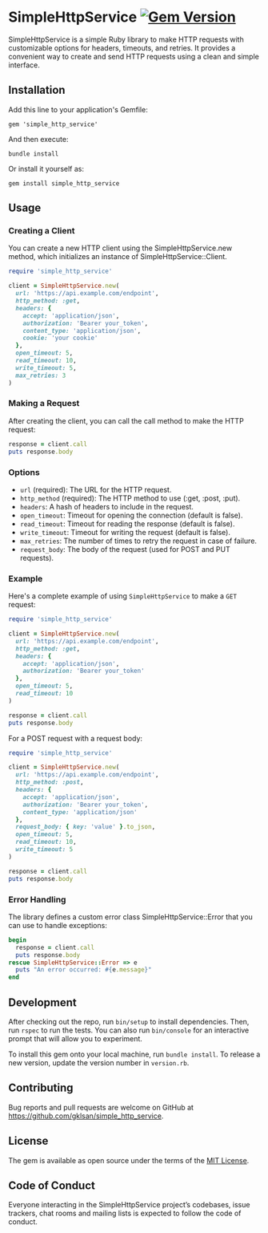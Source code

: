# SimpleHttpService [![Gem Version](https://badge.fury.io/rb/simple_http_service.svg)](https://badge.fury.io/rb/simple_http_service)

SimpleHttpService is a simple Ruby library to make HTTP requests with customizable options for headers, timeouts, and retries. It provides a convenient way to create and send HTTP requests using a clean and simple interface.

## Installation

Add this line to your application's Gemfile:

    gem 'simple_http_service'

And then execute:

    bundle install

Or install it yourself as:

    gem install simple_http_service

## Usage

### Creating a Client
You can create a new HTTP client using the SimpleHttpService.new method, which initializes an instance of SimpleHttpService::Client.

```ruby
require 'simple_http_service'

client = SimpleHttpService.new(
  url: 'https://api.example.com/endpoint',
  http_method: :get,
  headers: {
    accept: 'application/json',
    authorization: 'Bearer your_token',
    content_type: 'application/json',
    cookie: 'your cookie'
  },
  open_timeout: 5,
  read_timeout: 10,
  write_timeout: 5,
  max_retries: 3
)
```
### Making a Request
After creating the client, you can call the call method to make the HTTP request:
```ruby
response = client.call
puts response.body
```

### Options
- `url` (required): The URL for the HTTP request.
- `http_method` (required): The HTTP method to use (:get, :post, :put).
- `headers`: A hash of headers to include in the request.
- `open_timeout`: Timeout for opening the connection (default is false).
- `read_timeout`: Timeout for reading the response (default is false).
- `write_timeout`: Timeout for writing the request (default is false).
- `max_retries`: The number of times to retry the request in case of failure.
- `request_body`: The body of the request (used for POST and PUT requests).

### Example
Here's a complete example of using `SimpleHttpService` to make a `GET` request:

```ruby
require 'simple_http_service'

client = SimpleHttpService.new(
  url: 'https://api.example.com/endpoint',
  http_method: :get,
  headers: {
    accept: 'application/json',
    authorization: 'Bearer your_token'
  },
  open_timeout: 5,
  read_timeout: 10
)

response = client.call
puts response.body
```
For a POST request with a request body:
```ruby
require 'simple_http_service'

client = SimpleHttpService.new(
  url: 'https://api.example.com/endpoint',
  http_method: :post,
  headers: {
    accept: 'application/json',
    authorization: 'Bearer your_token',
    content_type: 'application/json'
  },
  request_body: { key: 'value' }.to_json,
  open_timeout: 5,
  read_timeout: 10,
  write_timeout: 5
)

response = client.call
puts response.body
```

### Error Handling
The library defines a custom error class SimpleHttpService::Error that you can use to handle exceptions:
```ruby
begin
  response = client.call
  puts response.body
rescue SimpleHttpService::Error => e
  puts "An error occurred: #{e.message}"
end
```


## Development
After checking out the repo, run `bin/setup` to install dependencies. Then, run `rspec` to run the tests. You can also run `bin/console` for an interactive prompt that will allow you to experiment.

To install this gem onto your local machine, run `bundle install`. To release a new version, update the version number in `version.rb`.

## Contributing
Bug reports and pull requests are welcome on GitHub at https://github.com/gklsan/simple_http_service.

## License

The gem is available as open source under the terms of the [MIT License](https://opensource.org/licenses/MIT).

## Code of Conduct

Everyone interacting in the SimpleHttpService project’s codebases, issue trackers, chat rooms and mailing lists is expected to follow the code of conduct.
